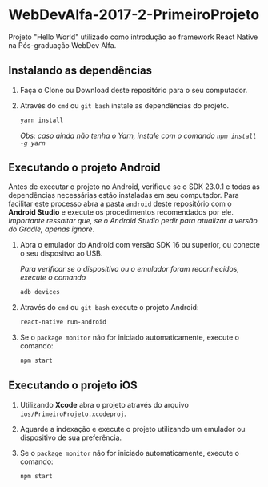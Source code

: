 # WebDevAlfa-2017-2-PrimeiroProjeto
Projeto "Hello World" utilizado como introdução ao framework React Native na Pós-graduação WebDev Alfa.

## Instalando as dependências

1. Faça o Clone ou Download deste repositório para o seu computador.

2. Através do `cmd` ou `git bash` instale as dependências do projeto. 
    ```bash
    yarn install
    ```
    
    _Obs: caso ainda não tenha o Yarn, instale com o comando `npm install -g yarn`_
    

## Executando o projeto Android

Antes de executar o projeto no Android, verifique se o SDK 23.0.1 e todas as dependências necessárias estão instaladas em seu computador. 
Para facilitar este processo abra a pasta `android` deste repositório com o **Android Studio** e execute os procedimentos recomendados 
por ele. *Importante ressaltar que, se o Android Studio pedir para atualizar a versão do Gradle, apenas ignore.*

1. Abra o emulador do Android com versão SDK 16 ou superior, ou conecte o seu dispositvo ao USB.

    _Para verificar se o dispositivo ou o emulador foram reconhecidos, execute o comando_
    
    ```bash
    adb devices
    ```

2. Através do `cmd` ou `git bash` execute o projeto Android:
    ```bash
    react-native run-android
    ```
    
3. Se o `package monitor` não for iniciado automaticamente, execute o comando:
    ```bash
    npm start
    ```

## Executando o projeto iOS

1. Utilizando **Xcode** abra o projeto através do arquivo `ios/PrimeiroProjeto.xcodeproj`.

2. Aguarde a indexação e execute o projeto utilizando um emulador ou dispositivo de sua preferência.

3. Se o `package monitor` não for iniciado automaticamente, execute o comando:
    ```bash
    npm start
    ```
